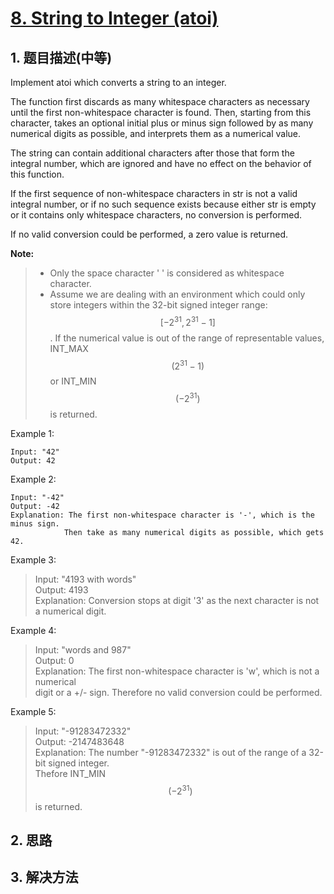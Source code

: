 # [8. String to Integer \(atoi\)](https://leetcode-cn.com/problems/string-to-integer-atoi/)

## 1. 题目描述\(中等\)

Implement atoi which converts a string to an integer.

The function first discards as many whitespace characters as necessary until the first non-whitespace character is found. Then, starting from this character, takes an optional initial plus or minus sign followed by as many numerical digits as possible, and interprets them as a numerical value.

The string can contain additional characters after those that form the integral number, which are ignored and have no effect on the behavior of this function.

If the first sequence of non-whitespace characters in str is not a valid integral number, or if no such sequence exists because either str is empty or it contains only whitespace characters, no conversion is performed.

If no valid conversion could be performed, a zero value is returned.

**Note:**

> * Only the space character ' ' is considered as whitespace character.  
> * Assume we are dealing with an environment which could only store integers within the 32-bit signed integer range: $$[−2^{31},  2^{31} − 1]$$. If the numerical value is out of the range of representable values, INT\_MAX $$(2^{31} − 1)$$ or INT\_MIN $$(−2^{31})$$ is returned.

Example 1:

```
Input: "42"  
Output: 42
```

Example 2:

```
Input: "-42"  
Output: -42  
Explanation: The first non-whitespace character is '-', which is the minus sign.  
            Then take as many numerical digits as possible, which gets 42.
```

Example 3:

> Input: "4193 with words"  
> Output: 4193  
> Explanation: Conversion stops at digit '3' as the next character is not a numerical digit.

Example 4:

> Input: "words and 987"  
> Output: 0  
> Explanation: The first non-whitespace character is 'w', which is not a numerical  
>              digit or a +/- sign. Therefore no valid conversion could be performed.

Example 5:

> Input: "-91283472332"  
> Output: -2147483648  
> Explanation: The number "-91283472332" is out of the range of a 32-bit signed integer.  
>              Thefore INT\_MIN $$(−2^{31})$$ is returned.

## 2. 思路

## 3. 解决方法



